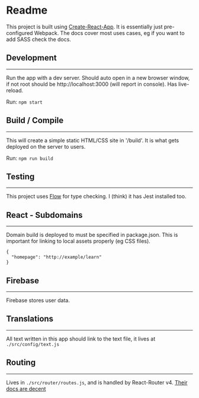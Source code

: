 # Readme

This project is built using [Create-React-App](https://github.com/facebook/create-react-app). It is essentially just pre-configured Webpack. The docs cover most uses cases, eg if you want to add SASS check the docs.

## Development
_____
Run the app with a dev server. Should auto open in a new browser window, if not root should be http://localhost:3000 (will report in console). Has live-reload.

Run: `npm start`

## Build / Compile
_____
This will create a simple static HTML/CSS site in '/build'. It is what gets deployed on the server to users.

Run: `npm run build`

## Testing
_____
This project uses [Flow](https://flow.org/) for type checking. I (think) it has Jest installed too.  

## React - Subdomains
_____
Domain build is deployed to must be specified in package.json. This is important for linking to local assets properly (eg CSS files). 
```
{
  "homepage": "http://example/learn"
}
```

## Firebase
_____
Firebase stores user data. 

## Translations
_____
All text written in this app should link to the text file, it lives at `./src/config/text.js`

## Routing
_____
Lives in `./src/router/routes.js`, and is handled by React-Router v4. [Their docs are decent](https://reacttraining.com/react-router/web/guides/philosophy)
